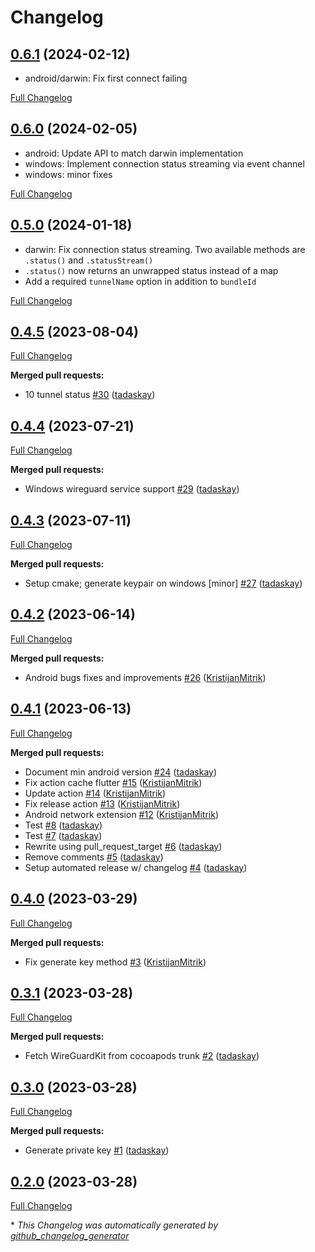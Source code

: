 # Changelog

## [0.6.1](https://github.com/mysteriumnetwork/wireguard_dart/tree/0.6.0) (2024-02-12)

- android/darwin: Fix first connect failing

[Full Changelog](https://github.com/mysteriumnetwork/wireguard_dart/compare/0.6.0...0.6.1)

## [0.6.0](https://github.com/mysteriumnetwork/wireguard_dart/tree/0.6.0) (2024-02-05)

- android: Update API to match darwin implementation
- windows: Implement connection status streaming via event channel
- windows: minor fixes

[Full Changelog](https://github.com/mysteriumnetwork/wireguard_dart/compare/0.5.0...0.6.0)

## [0.5.0](https://github.com/mysteriumnetwork/wireguard_dart/tree/0.5.0) (2024-01-18)

- darwin: Fix connection status streaming. Two available methods are `.status()` and `.statusStream()`
- `.status()` now returns an unwrapped status instead of a map
- Add a required `tunnelName` option in addition to `bundleId`

[Full Changelog](https://github.com/mysteriumnetwork/wireguard_dart/compare/0.4.5...0.5.0)

## [0.4.5](https://github.com/mysteriumnetwork/wireguard_dart/tree/0.4.5) (2023-08-04)

[Full Changelog](https://github.com/mysteriumnetwork/wireguard_dart/compare/0.4.4...0.4.5)

**Merged pull requests:**

- 10 tunnel status [\#30](https://github.com/mysteriumnetwork/wireguard_dart/pull/30) ([tadaskay](https://github.com/tadaskay))

## [0.4.4](https://github.com/mysteriumnetwork/wireguard_dart/tree/0.4.4) (2023-07-21)

[Full Changelog](https://github.com/mysteriumnetwork/wireguard_dart/compare/0.4.3...0.4.4)

**Merged pull requests:**

- Windows wireguard service support [\#29](https://github.com/mysteriumnetwork/wireguard_dart/pull/29) ([tadaskay](https://github.com/tadaskay))

## [0.4.3](https://github.com/mysteriumnetwork/wireguard_dart/tree/0.4.3) (2023-07-11)

[Full Changelog](https://github.com/mysteriumnetwork/wireguard_dart/compare/0.4.2...0.4.3)

**Merged pull requests:**

- Setup cmake; generate keypair on windows \[minor\] [\#27](https://github.com/mysteriumnetwork/wireguard_dart/pull/27) ([tadaskay](https://github.com/tadaskay))

## [0.4.2](https://github.com/mysteriumnetwork/wireguard_dart/tree/0.4.2) (2023-06-14)

[Full Changelog](https://github.com/mysteriumnetwork/wireguard_dart/compare/0.4.1...0.4.2)

**Merged pull requests:**

- Android bugs fixes and improvements [\#26](https://github.com/mysteriumnetwork/wireguard_dart/pull/26) ([KristijanMitrik](https://github.com/KristijanMitrik))

## [0.4.1](https://github.com/mysteriumnetwork/wireguard_dart/tree/0.4.1) (2023-06-13)

[Full Changelog](https://github.com/mysteriumnetwork/wireguard_dart/compare/0.4.0...0.4.1)

**Merged pull requests:**

- Document min android version [\#24](https://github.com/mysteriumnetwork/wireguard_dart/pull/24) ([tadaskay](https://github.com/tadaskay))
- Fix action cache flutter [\#15](https://github.com/mysteriumnetwork/wireguard_dart/pull/15) ([KristijanMitrik](https://github.com/KristijanMitrik))
- Update action [\#14](https://github.com/mysteriumnetwork/wireguard_dart/pull/14) ([KristijanMitrik](https://github.com/KristijanMitrik))
- Fix release action [\#13](https://github.com/mysteriumnetwork/wireguard_dart/pull/13) ([KristijanMitrik](https://github.com/KristijanMitrik))
- Android network extension [\#12](https://github.com/mysteriumnetwork/wireguard_dart/pull/12) ([KristijanMitrik](https://github.com/KristijanMitrik))
- Test [\#8](https://github.com/mysteriumnetwork/wireguard_dart/pull/8) ([tadaskay](https://github.com/tadaskay))
- Test [\#7](https://github.com/mysteriumnetwork/wireguard_dart/pull/7) ([tadaskay](https://github.com/tadaskay))
- Rewrite using pull\_request\_target [\#6](https://github.com/mysteriumnetwork/wireguard_dart/pull/6) ([tadaskay](https://github.com/tadaskay))
- Remove comments [\#5](https://github.com/mysteriumnetwork/wireguard_dart/pull/5) ([tadaskay](https://github.com/tadaskay))
- Setup automated release w/ changelog [\#4](https://github.com/mysteriumnetwork/wireguard_dart/pull/4) ([tadaskay](https://github.com/tadaskay))

## [0.4.0](https://github.com/mysteriumnetwork/wireguard_dart/tree/0.4.0) (2023-03-29)

[Full Changelog](https://github.com/mysteriumnetwork/wireguard_dart/compare/0.3.1...0.4.0)

**Merged pull requests:**

- Fix generate key method [\#3](https://github.com/mysteriumnetwork/wireguard_dart/pull/3) ([KristijanMitrik](https://github.com/KristijanMitrik))

## [0.3.1](https://github.com/mysteriumnetwork/wireguard_dart/tree/0.3.1) (2023-03-28)

[Full Changelog](https://github.com/mysteriumnetwork/wireguard_dart/compare/0.3.0...0.3.1)

**Merged pull requests:**

- Fetch WireGuardKit from cocoapods trunk [\#2](https://github.com/mysteriumnetwork/wireguard_dart/pull/2) ([tadaskay](https://github.com/tadaskay))

## [0.3.0](https://github.com/mysteriumnetwork/wireguard_dart/tree/0.3.0) (2023-03-28)

[Full Changelog](https://github.com/mysteriumnetwork/wireguard_dart/compare/0.2.0...0.3.0)

**Merged pull requests:**

- Generate private key [\#1](https://github.com/mysteriumnetwork/wireguard_dart/pull/1) ([tadaskay](https://github.com/tadaskay))

## [0.2.0](https://github.com/mysteriumnetwork/wireguard_dart/tree/0.2.0) (2023-03-28)

[Full Changelog](https://github.com/mysteriumnetwork/wireguard_dart/compare/5d119fbd55a82c3a776bcc39e0bf58a78a881c51...0.2.0)



\* *This Changelog was automatically generated by [github_changelog_generator](https://github.com/github-changelog-generator/github-changelog-generator)*

